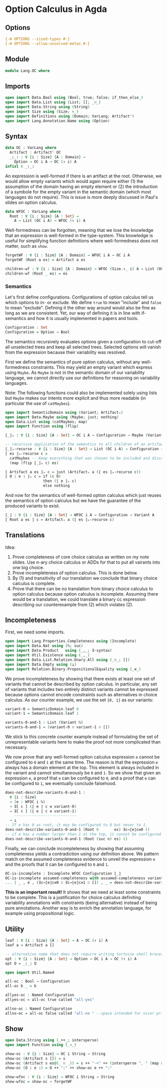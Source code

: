 # Option Calculus in Agda

## Options

```agda
{-# OPTIONS --sized-types #-}
{-# OPTIONS --allow-unsolved-metas #-}
```

## Module

```agda
module Lang.OC where
```

## Imports

```agda
open import Data.Bool using (Bool; true; false; if_then_else_)
open import Data.List using (List; []; _∷_)
open import Data.String using (String)
open import Size using (Size; ↑_)
open import Definitions using (Domain; VarLang; Artifactˡ)
open import Lang.Annotation.Name using (Option)
```

## Syntax

```agda
data OC : VarLang where
  Artifact : Artifactˡ OC
  _❲_❳ : ∀ {i : Size} {A : Domain} →
    Option → OC i A → OC (↑ i) A
infixl 6 _❲_❳
```

An expression is well-formed if there is an artifact at the root.
Otherwise, we would allow empty variants which would again require either (1) the assumption of the domain having an empty element or (2) the introduction of a symbole for the empty variant in the semantic domain (which most languages do not require).
This is issue is more deeply discussed in Paul's slides on option calculus.
```agda
data WFOC : VarLang where
  Root : ∀ {i : Size} {A : Set} →
    A → List (OC i A) → WFOC (↑ i) A
```

Well-formedness can be forgotten, meaning that we lose the knowledge that an expression is well-formed in the type-system.
This knowledge is useful for simplifying function definitions where well-formedness does not matter, such as `show`.
```agda
forgetWF : ∀ {i : Size} {A : Domain} → WFOC i A → OC i A
forgetWF (Root a es) = Artifact a es

children-wf : ∀ {i : Size} {A : Domain} → WFOC (Size.↑_ i) A → List (OC i A)
children-wf (Root _ es) = es
```

### Semantics

Let's first define configurations. Configurations of option calculus tell us which options to in- or exclude. We define `true` to mean "include" and `false` to mean "exclude". Defining it the other way around would also be fine as long as we are consistent. Yet, our way of defining it is in line with if-semantics and how it is usually implemented in papers and tools.
```agda
Configuration : Set
Configuration = Option → Bool
```

The semantics recursively evaluates options given a configuration to cut-off all unselected trees and keep all selected trees.
Selected options will vanish from the expression because their variability was resolved.

First we define the semantics of pure option calculus, without any well-formedness constraints.
This may yield an empty variant which express using `Maybe`.
As `Maybe` is not in the semantic domain of our variability language, we cannot directly use our definitions for reasoning on variability languages.

Note: The following functions could also be implemented solely using lists but `Maybe` makes our intents more explicit and thus more readable (in particular the use of `catMaybes`).
```agda
open import SemanticDomain using (Variant; Artifactᵥ)
open import Data.Maybe using (Maybe; just; nothing)
open Data.List using (catMaybes; map)
open import Function using (flip)

⟦_⟧ₒ : ∀ {i : Size} {A : Set} → OC i A → Configuration → Maybe (Variant A)

-- recursive application of the semantics to all children of an artifact
⟦_⟧ₒ-recurse : ∀ {i : Size} {A : Set} → List (OC i A) → Configuration → List (Variant A)
⟦ es ⟧ₒ-recurse c =
  catMaybes -- Keep everything that was chosen to be included and discard all 'nothing' values occurring from removed options.
  (map (flip ⟦_⟧ₒ c) es)

⟦ Artifact a es ⟧ₒ c = just (Artifactᵥ a (⟦ es ⟧ₒ-recurse c))
⟦ O ❲ e ❳ ⟧ₒ c = if (c O)
                 then (⟦ e ⟧ₒ c)
                 else nothing
```

And now for the semantics of well-formed option calculus which just reuses the semantics of option calculus but we have the guarantee of the produced variants to exist.
```agda
⟦_⟧ : ∀ {i : Size} {A : Set} → WFOC i A → Configuration → Variant A
⟦ Root a es ⟧ c = Artifactᵥ a (⟦ es ⟧ₒ-recurse c)
```

## Translations

Idea:

1. Prove completeness of core choice calculus as written on my note slides. Use n-ary choice calculus or ADDs for that to put all vairants into one big choice.
2. Prove incompleteness of option calculus. This is done below.
3. By (1) and transitivity of our translation we conclude that binary choice calculus is complete.
4. Prove that there can be no translation from binary choice calculus to option calculus because option calculus is incomplete. Assuming there would be a translation, we could translate a binary cc expression describing our counterexample from (2) which violates (2).

## Incompleteness

First, we need some imports.
```agda
open import Lang.Properties.Completeness using (Incomplete)
open import Data.Nat using (ℕ; suc)
open import Data.Product   using (_,_; ∃-syntax)
open import Util.Existence using (_,_)
open import Data.List.Relation.Unary.All using (_∷_; [])
open import Data.Empty using (⊥)
open import Relation.Binary.PropositionalEquality using (_≡_)
```

We prove incompleteness by showing that there exists at least one set of variants that cannot be described by option calculus.
In particular, any set of variants that includes two entirely distinct variants cannot be expressed because options cannot encode constraints such as alternatives in choice calculus.
As our counter example, we use the set `{0, 1}` as our variants:
```agda
variant-0 = SemanticDomain.leaf 0
variant-1 = SemanticDomain.leaf 1

variants-0-and-1 : List (Variant ℕ)
variants-0-and-1 = (variant-0 ∷ variant-1 ∷ [])
```
We stick to this concrete counter example instead of formulating the set of unrepresentable variants here to make the proof not more complicated than necessary.

We now prove that any well-formed option calculus expression `e` cannot be configured to `0` and `1` at the same time. The reason is that the expression `e` always has a domain element at the top. This element is always included in the variant and cannot simultaneously be `0` and `1`.
So we show that given an expression `e`, a proof that `e` can be configured to `0`, and a proof that `e` can be configured to `1`, we eventually conclude falsehood.
```agda
does-not-describe-variants-0-and-1 :
  ∀ {i : Size}
  → (e : WFOC i ℕ)
  → ∃[ c ] (⟦ e ⟧ c ≡ variant-0)
  → ∃[ c ] (⟦ e ⟧ c ≡ variant-1)
    ----------------------------
  → ⊥
-- If e has 0 as root, it may be configured to 0 but never to 1.
does-not-describe-variants-0-and-1 (Root 0       es) ∃c→⟦e⟧c≡0 ()
-- if e has a number larger than 1 at the top, it cannot be configured to yield 0.
does-not-describe-variants-0-and-1 (Root (suc n) es) ()
```

Finally, we can conclude incompleteness by showing that assuming completeness yields a contradiction using our definition above.
We pattern match on the assumed completeness evidence to unveil the expression `e` and the proofs that it can be configured to `0` and `1`.
```agda
OC-is-incomplete : Incomplete WFOC Configuration ⟦_⟧
OC-is-incomplete assumed-completeness with assumed-completeness variants-0-and-1
... | _ , e , (∃c→⟦e⟧c≡0 ∷ ∃c→⟦e⟧c≡1 ∷ []) , _ = does-not-describe-variants-0-and-1 e ∃c→⟦e⟧c≡0 ∃c→⟦e⟧c≡1
```

**This is an important result!**
It shows that we need at least some constraints to be complete.
This is a justification for choice calculus definiting variability annotations with constraints (being alternative) instead of being pure annotations.
Another way is to enrich the annotation language, for example using propositional logic.

## Utility

```agda
leaf : ∀ {i : Size} {A : Set} → A → OC (↑ i) A
leaf a = Artifact a []

-- alternative name that does not require writing tortoise shell braces
opt : ∀ {i : Size} {A : Set} → Option → OC i A → OC (↑ i) A
opt O = _❲_❳ O

open import Util.Named

all-oc : Bool → Configuration
all-oc b _ = b

allyes-oc : Named Configuration
allyes-oc = all-oc true called "all-yes"

allno-oc : Named Configuration
allno-oc = all-oc false called "all-no " --space intended for nicer printing lol
```

## Show

```agda
open Data.String using (_++_; intersperse)
open import Function using (_∘_)

show-oc : ∀ {i : Size} → OC i String → String
show-oc (Artifact s []) = s
show-oc (Artifact s es@(_ ∷ _)) = s ++ "-<" ++ (intersperse ", " (map show-oc es)) ++ ">-"
show-oc (O ❲ e ❳) = O ++ "❲" ++ show-oc e ++ "❳"

show-wfoc : ∀ {i : Size} → WFOC i String → String
show-wfoc = show-oc ∘ forgetWF
```

